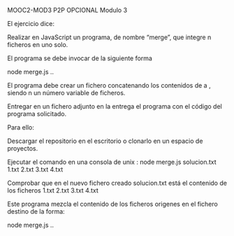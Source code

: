 MOOC2-MOD3
P2P OPCIONAL Modulo 3

El ejercicio dice:

Realizar en JavaScript un programa, de nombre “merge”, que integre n ficheros en uno solo.

El programa se debe invocar de la siguiente forma

node merge.js <dest> <f1> <f2> .. <fn>

El programa debe crear un fichero <dest> concatenando los contenidos de <f1> a <fn>, siendo n un número variable de ficheros.

Entregar en un fichero adjunto en la entrega el programa con el código del programa solicitado.

Para ello:

Descargar el repositorio en el escritorio o clonarlo en un espacio de proyectos.

Ejecutar el comando en una consola de unix : node merge.js solucion.txt 1.txt 2.txt 3.txt 4.txt

Comprobar que en el nuevo fichero creado solucion.txt está el contenido de los ficheros 1.txt 2.txt 3.txt 4.txt

Este programa mezcla el contenido de los ficheros origenes en el fichero destino de la forma:

node merge.js <dest> <f1> <f2> .. <fn>
